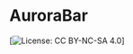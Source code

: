 # AuroraBar
[![License: CC BY-NC-SA 4.0](https://img.shields.io/badge/License-CC%20BY--NC--SA%204.0-lightgrey.svg)]
